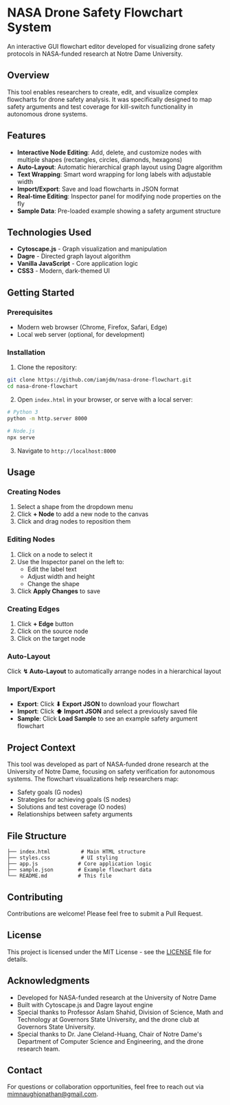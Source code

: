 # NASA Drone Safety Flowchart System

An interactive GUI flowchart editor developed for visualizing drone safety protocols in NASA-funded research at Notre Dame University.

## Overview

This tool enables researchers to create, edit, and visualize complex flowcharts for drone safety analysis. It was specifically designed to map safety arguments and test coverage for kill-switch functionality in autonomous drone systems.

## Features

- **Interactive Node Editing**: Add, delete, and customize nodes with multiple shapes (rectangles, circles, diamonds, hexagons)
- **Auto-Layout**: Automatic hierarchical graph layout using Dagre algorithm
- **Text Wrapping**: Smart word wrapping for long labels with adjustable width
- **Import/Export**: Save and load flowcharts in JSON format
- **Real-time Editing**: Inspector panel for modifying node properties on the fly
- **Sample Data**: Pre-loaded example showing a safety argument structure

## Technologies Used

- **Cytoscape.js** - Graph visualization and manipulation
- **Dagre** - Directed graph layout algorithm
- **Vanilla JavaScript** - Core application logic
- **CSS3** - Modern, dark-themed UI

## Getting Started

### Prerequisites

- Modern web browser (Chrome, Firefox, Safari, Edge)
- Local web server (optional, for development)

### Installation

1. Clone the repository:

```bash
git clone https://github.com/iamjdm/nasa-drone-flowchart.git
cd nasa-drone-flowchart
```

2. Open `index.html` in your browser, or serve with a local server:

```bash
# Python 3
python -m http.server 8000

# Node.js
npx serve
```

3. Navigate to `http://localhost:8000`

## Usage

### Creating Nodes

1. Select a shape from the dropdown menu
2. Click **+ Node** to add a new node to the canvas
3. Click and drag nodes to reposition them

### Editing Nodes

1. Click on a node to select it
2. Use the Inspector panel on the left to:
   - Edit the label text
   - Adjust width and height
   - Change the shape
3. Click **Apply Changes** to save

### Creating Edges

1. Click **+ Edge** button
2. Click on the source node
3. Click on the target node

### Auto-Layout

Click **↯ Auto-Layout** to automatically arrange nodes in a hierarchical layout

### Import/Export

- **Export**: Click **⬇ Export JSON** to download your flowchart
- **Import**: Click **⬆ Import JSON** and select a previously saved file
- **Sample**: Click **Load Sample** to see an example safety argument flowchart

## Project Context

This tool was developed as part of NASA-funded drone research at the University of Notre Dame, focusing on safety verification for autonomous systems. The flowchart visualizations help researchers map:

- Safety goals (G nodes)
- Strategies for achieving goals (S nodes)
- Solutions and test coverage (O nodes)
- Relationships between safety arguments

## File Structure

```
├── index.html          # Main HTML structure
├── styles.css          # UI styling
├── app.js             # Core application logic
├── sample.json        # Example flowchart data
└── README.md          # This file
```

## Contributing

Contributions are welcome! Please feel free to submit a Pull Request.

## License

This project is licensed under the MIT License - see the [LICENSE](LICENSE) file for details.

## Acknowledgments

- Developed for NASA-funded research at the University of Notre Dame
- Built with Cytoscape.js and Dagre layout engine
- Special thanks to Professor Aslam Shahid, Division of Science, Math and Technology at Governors State University, and the drone club at Governors State University.
- Special thanks to Dr. Jane Cleland-Huang, Chair of Notre Dame's Department of Computer Science and Engineering, and the drone research team.

## Contact

For questions or collaboration opportunities, feel free to reach out via mimnaughjonathan@gmail.com.
